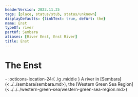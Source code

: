 ```yaml
---
headerVersion: 2023.11.25
tags: [place, status/stub, status/unknown]
displayDefaults: {linkText: true, defArt: the}
name: Enst
typeOf: river
partOf: Sembara
aliases: [River Enst, Enst River]
title: Enst
---
```

# The Enst
<div class="grid cards ext-narrow-margin ext-one-column" markdown>
-    :octicons-location-24:{ .lg .middle } A river in [Sembara](<../../sembara/sembara.md>), the [Western Green Sea Region](<../../../western-green-sea/western-green-sea-region.md>)  
</div>






